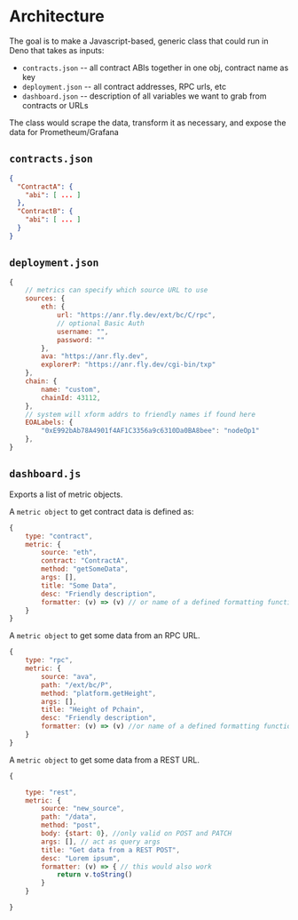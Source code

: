 # Architecture 

The goal is to make a Javascript-based, generic class that could run in Deno that takes as inputs:

* `contracts.json` -- all contract ABIs together in one obj, contract name as key
* `deployment.json` -- all contract addresses, RPC urls, etc
* `dashboard.json` -- description of all variables we want to grab from contracts or URLs

The class would scrape the data, transform it as necessary, and expose the data for Prometheum/Grafana

## `contracts.json`

```json
{
  "ContractA": {
    "abi": [ ... ]
  },
  "ContractB": {
    "abi": [ ... ]
  }
}
```

## `deployment.json`

```js
{
    // metrics can specify which source URL to use
    sources: {
        eth: {
            url: "https://anr.fly.dev/ext/bc/C/rpc",
            // optional Basic Auth
            username: "",
            password: ""
        },
        ava: "https://anr.fly.dev",
        explorerP: "https://anr.fly.dev/cgi-bin/txp"
    },
    chain: {
        name: "custom",
        chainId: 43112,
    },
    // system will xform addrs to friendly names if found here
    EOALabels: {
        "0xE992bAb78A4901f4AF1C3356a9c6310Da0BA8bee": "nodeOp1"
    },
}
```

## `dashboard.js`

Exports a list of metric objects.

A `metric object` to get contract data is defined as:

```js
{
    type: "contract",
    metric: {
        source: "eth",
        contract: "ContractA",
        method: "getSomeData",
        args: [],
        title: "Some Data",
        desc: "Friendly description",
        formatter: (v) => (v) // or name of a defined formatting function,
    }
}
```

A `metric object` to get some data from an RPC URL.

```js
{
    type: "rpc",
    metric: {
        source: "ava",
        path: "/ext/bc/P",
        method: "platform.getHeight",
        args: [],
        title: "Height of Pchain",
        desc: "Friendly description",
        formatter: (v) => (v) //or name of a defined formatting function,
    }
}
```

A `metric object` to get some data from a REST URL.

```js
{

    type: "rest",
    metric: {
        source: "new_source",
        path: "/data",
        method: "post",
        body: {start: 0}, //only valid on POST and PATCH
        args: [], // act as query args
        title: "Get data from a REST POST",
        desc: "Lorem ipsum",
        formatter: (v) => { // this would also work
            return v.toString()
        }
    }

}

